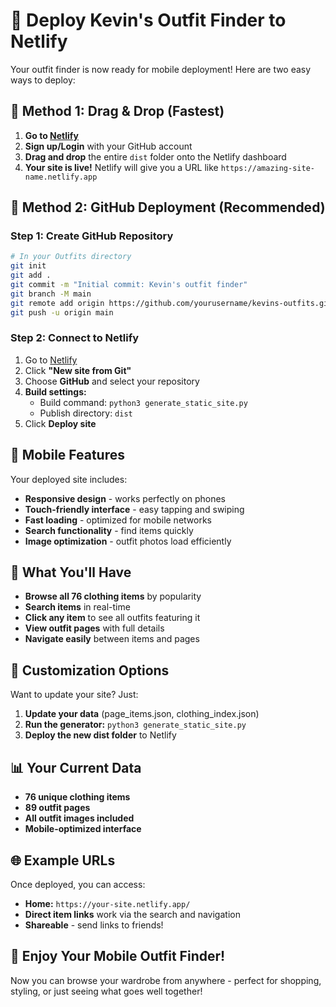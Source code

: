 # 📱 Deploy Kevin's Outfit Finder to Netlify

Your outfit finder is now ready for mobile deployment! Here are two easy ways to deploy:

## 🚀 Method 1: Drag & Drop (Fastest)

1. **Go to [Netlify](https://app.netlify.com/)**
2. **Sign up/Login** with your GitHub account
3. **Drag and drop** the entire `dist` folder onto the Netlify dashboard
4. **Your site is live!** Netlify will give you a URL like `https://amazing-site-name.netlify.app`

## 🔄 Method 2: GitHub Deployment (Recommended)

### Step 1: Create GitHub Repository
```bash
# In your Outfits directory
git init
git add .
git commit -m "Initial commit: Kevin's outfit finder"
git branch -M main
git remote add origin https://github.com/yourusername/kevins-outfits.git
git push -u origin main
```

### Step 2: Connect to Netlify
1. Go to [Netlify](https://app.netlify.com/)
2. Click **"New site from Git"**
3. Choose **GitHub** and select your repository
4. **Build settings:**
   - Build command: `python3 generate_static_site.py`
   - Publish directory: `dist`
5. Click **Deploy site**

## 📱 Mobile Features

Your deployed site includes:
- **Responsive design** - works perfectly on phones
- **Touch-friendly interface** - easy tapping and swiping
- **Fast loading** - optimized for mobile networks
- **Search functionality** - find items quickly
- **Image optimization** - outfit photos load efficiently

## 🎯 What You'll Have

- **Browse all 76 clothing items** by popularity
- **Search items** in real-time
- **Click any item** to see all outfits featuring it
- **View outfit pages** with full details
- **Navigate easily** between items and pages

## 🔧 Customization Options

Want to update your site? Just:
1. **Update your data** (page_items.json, clothing_index.json)
2. **Run the generator:** `python3 generate_static_site.py`
3. **Deploy the new dist folder** to Netlify

## 📊 Your Current Data

- **76 unique clothing items**
- **89 outfit pages**
- **All outfit images included**
- **Mobile-optimized interface**

## 🌐 Example URLs

Once deployed, you can access:
- **Home:** `https://your-site.netlify.app/`
- **Direct item links** work via the search and navigation
- **Shareable** - send links to friends!

## 🎉 Enjoy Your Mobile Outfit Finder!

Now you can browse your wardrobe from anywhere - perfect for shopping, styling, or just seeing what goes well together!